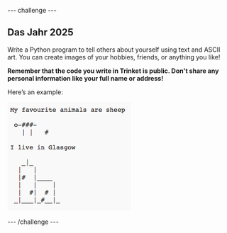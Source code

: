 \--- challenge \---

## Das Jahr 2025

Write a Python program to tell others about yourself using text and ASCII art. You can create images of your hobbies, friends, or anything you like!

**Remember that the code you write in Trinket is public. Don't share any personal information like your full name or address!**

Here’s an example:

![Screenshot](images/me-about.png)

\--- /challenge \---